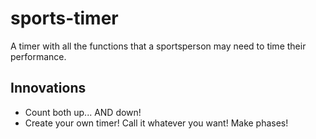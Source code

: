 # sports-timer
A timer with all the functions that a sportsperson may need to time their performance. 

## Innovations

- Count both up... AND down!
- Create your own timer! Call it whatever you want! Make phases! 
